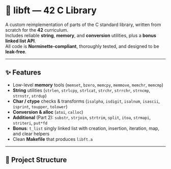 # 🧰 libft — 42 C Library

A custom reimplementation of parts of the C standard library, written from scratch for the **42** curriculum.  
Includes reliable **string**, **memory**, and **conversion** utilities, plus a **bonus linked list API**.  
All code is **Norminette-compliant**, thoroughly tested, and designed to be **leak-free**.

---

## ✨ Features

- Low-level **memory** tools (`memset`, `bzero`, `memcpy`, `memmove`, `memchr`, `memcmp`)
- **String** utilities (`strlen`, `strlcpy`, `strlcat`, `strchr`, `strrchr`, `strncmp`, `strnstr`, `strdup`)
- **Char / ctype** checks & transforms (`isalpha`, `isdigit`, `isalnum`, `isascii`, `isprint`, `toupper`, `tolower`)
- **Conversion & alloc** (`atoi`, `calloc`)
- **Additional** (Part 2): `substr`, `strjoin`, `strtrim`, `split`, `itoa`, `strmapi`, `striteri`, `put*fd`
- **Bonus**: `t_list` singly linked list with creation, insertion, iteration, map, and clear helpers
- Clean **Makefile** that produces `libft.a`

---

## 📁 Project Structure

